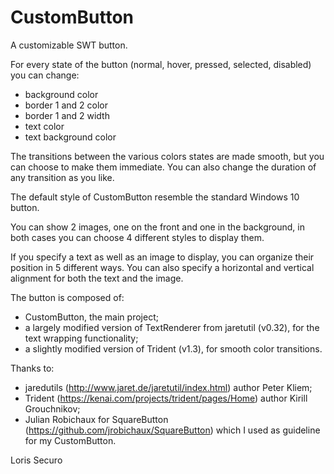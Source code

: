 # CustomButton

A customizable SWT button.

For every state of the button (normal, hover, pressed, selected, disabled) you can change:
- background color
- border 1 and 2 color
- border 1 and 2 width
- text color
- text background color

The transitions between the various colors states are made smooth, but you can choose to make them immediate.
You can also change the duration of any transition as you like.

The default style of CustomButton resemble the standard Windows 10 button.

You can show 2 images, one on the front and one in the background, in both cases you can choose 4 different styles to display them.

If you specify a text as well as an image to display, you can organize their position in 5 different ways.
You can also specify a horizontal and vertical alignment for both the text and the image.

The button is composed of:
- CustomButton, the main project;
- a largely modified version of TextRenderer from jaretutil (v0.32), for the text wrapping functionality;
- a slightly modified version of Trident (v1.3), for smooth color transitions.

Thanks to:
- jaredutils (http://www.jaret.de/jaretutil/index.html) author Peter Kliem;
- Trident (https://kenai.com/projects/trident/pages/Home) author Kirill Grouchnikov;
- Julian Robichaux for SquareButton (https://github.com/jrobichaux/SquareButton) which I used as guideline for my CustomButton.
 
Loris Securo
